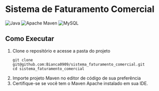 
 # Sistema de Faturamento Comercial
![Java](https://img.shields.io/badge/java-%23ED8B00.svg?style=for-the-badge&logo=openjdk&logoColor=white)
![Apache Maven](https://img.shields.io/badge/Apache%20Maven-C71A36?style=for-the-badge&logo=Apache%20Maven&logoColor=white)
![MySQL](https://img.shields.io/badge/mysql-%2300f.svg?style=for-the-badge&logo=mysql&logoColor=white)

## Como Executar

1. Clone o repositório e acesse a pasta do projeto
   ```shell
   git clone git@github.com:Bianca0909/sistema_faturamento_comercial.git
   cd sistema_faturamento_comercial
    ```
2. Importe projeto Maven no editor de código de sua preferência
3. Certifique-se se você tem o Maven Apache instalado em sua IDE.


